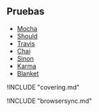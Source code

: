## Pruebas

* [Mocha](mocha.md)
* [Should](mocha.md#should)
* [Travis](travis.md)
* [Chai](chai.md)
* [Sinon](sinon.md)
* [Karma](karma.md)
* [Blanket](blanket.md)

!INCLUDE "covering.md"

!INCLUDE "browsersync.md"


